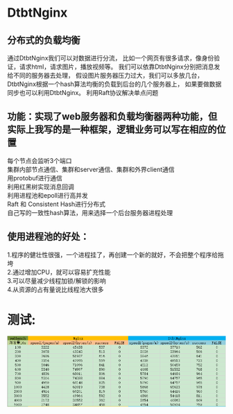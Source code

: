 # DtbtNginx
分布式的负载均衡
---
通过DtbtNginx我们可以对数据进行分流，
比如一个网页有很多请求，像身份验证，请求html，请求图片，播放视频等。
我们可以依靠DtbtNginx分别把消息发给不同的服务器去处理，
假设图片服务器压力过大，我们可以多放几台，
DtbtNginx根据一个hash算法均衡的负载到后台的几个服务器上，
如果要做数据同步也可以利用DtbtNginx。
利用Raft协议解决单点问题

功能：实现了web服务器和负载均衡器两种功能，但实际上我写的是一种框架，逻辑业务可以写在相应的位置
---

每个节点会监听3个端口<br/>
集群内部节点通信、集群和server通信、集群和外界client通信<br/>
用protobuf进行通信<br/>
利用红黑树实现消息回调<br/>
利用进程池和epoll进行高并发<br/>
Raft 和 Consistent Hash进行分布式<br/>
自己写的一致性hash算法，用来选择一个后台服务器进程处理<br/>

使用进程池的好处：
---
1.程序的健壮性很强，一个进程挂了，再创建一个新的就好，不会把整个程序给拖垮<br/>
2.通过增加CPU，就可以容易扩充性能<br/>
3.可以尽量减少线程加锁/解锁的影响<br/>
4.从资源的占有量说比线程池大很多<br/>

测试:
===
![dong](https://raw.githubusercontent.com/shuaidong1996/DtbtNginx/master/html/images/webServerTest.png)